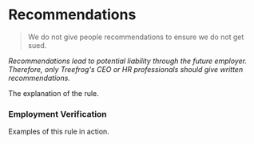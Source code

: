 # Recommendations

> We do not give people recommendations to ensure we do not get sued.

<i>Recommendations lead to potential liability through the future employer. Therefore, only Treefrog's CEO or HR professionals should give written recommendations.</i>

The explanation of the rule.
 
### Employment Verification

Examples of this rule in action.
 